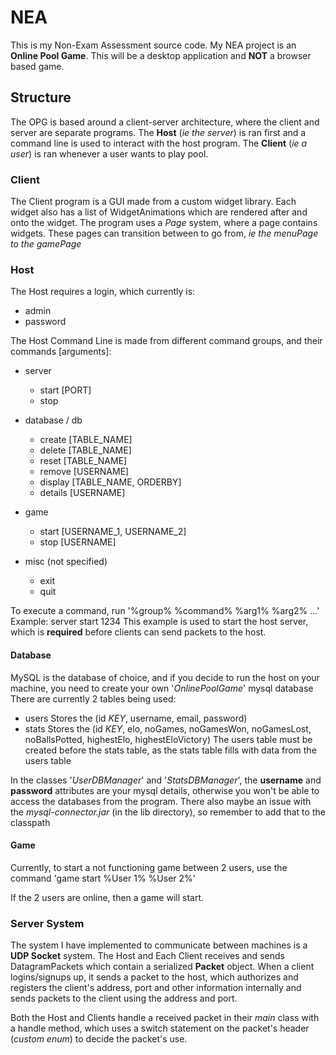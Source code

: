 # NEA

This is my Non-Exam Assessment source code.
My NEA project is an **Online Pool Game**.
This will be a desktop application and **NOT** a browser based game.


## Structure

The OPG is based around a client-server architecture, where the client and server are separate programs.
The **Host** (*ie the server*) is ran first and a command line is used to interact with the host program.
The **Client** (*ie a user*) is ran whenever a user wants to play pool.


### Client

The Client program is a GUI made from a custom widget library.
Each widget also has a list of WidgetAnimations which are rendered after and onto the widget.
The program uses a *Page* system, where a page contains widgets.
These pages can transition between to go from, *ie the menuPage to the gamePage*


### Host

The Host requires a login, which currently is:
* admin
* password

The Host Command Line is made from different command groups, and their commands [arguments]:
* server
	* start [PORT]
	* stop
	
* database / db
	* create [TABLE_NAME]
	* delete [TABLE_NAME]
	* reset [TABLE_NAME]
	* remove [USERNAME]
	* display [TABLE_NAME, ORDERBY]
	* details [USERNAME]
	
* game
	* start [USERNAME_1, USERNAME_2]
	* stop [USERNAME]
	
* misc (not specified)
	* exit
	* quit

To execute a command, run '%group% %command% %arg1% %arg2% ...'
Example: server start 1234
This example is used to start the host server, which is **required** before clients can send packets to the host.


#### Database
MySQL is the database of choice, and if you decide to run the host on your machine, you need to create your own '*OnlinePoolGame*' mysql database
There are currently 2 tables being used:
* users
	Stores the (id *KEY*, username, email, password)
* stats
	Stores the (id *KEY*, elo, noGames, noGamesWon, noGamesLost, noBallsPotted, highestElo, highestEloVictory)
	The users table must be created before the stats table, as the stats table fills with data from the users table

In the classes '*UserDBManager*' and '*StatsDBManager*', the **username** and **password** attributes are your mysql details, 
  otherwise you won't be able to access the databases from the program.
There also maybe an issue with the *mysql-connector.jar* (in the lib directory), so remember to add that to the classpath


#### Game
Currently, to start a not functioning game between 2 users, use the command
	'game start %User 1% %User 2%'
	
If the 2 users are online, then a game will start.


### Server System

The system I have implemented to communicate between machines is a **UDP Socket** system.
The Host and Each Client receives and sends DatagramPackets which contain a serialized **Packet** object.
When a client logins/signups up, it sends a packet to the host, which authorizes and registers the client's address, port and other information
  internally and sends packets to the client using the address and port.
  
Both the Host and Clients handle a received packet in their *main* class with a handle method,
  which uses a switch statement on the packet's header (*custom enum*) to decide the packet's use.

